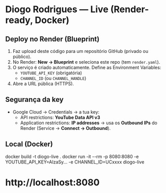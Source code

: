 # Diogo Rodrigues — Live (Render-ready, Docker)

## Deploy no Render (Blueprint)
1. Faz upload deste código para um repositório GitHub (privado ou público).
2. No Render: **New → Blueprint** e seleciona este repo (tem `render.yaml`).
3. O serviço é criado automaticamente. Define as Environment Variables:
   - `YOUTUBE_API_KEY` (obrigatória)
   - `CHANNEL_ID` (ou `CHANNEL_HANDLE`)
4. Abre a URL pública (HTTPS).

## Segurança da key
- Google Cloud → Credentials → a tua key:
  - API restrictions: **YouTube Data API v3**
  - Application restrictions: **IP addresses** → usa os **Outbound IPs** do Render (Service → **Connect → Outbound**).

## Local (Docker)
docker build -t diogo-live .
docker run -it --rm -p 8080:8080 -e YOUTUBE_API_KEY=AIzaSy... -e CHANNEL_ID=UCxxxx diogo-live
# http://localhost:8080